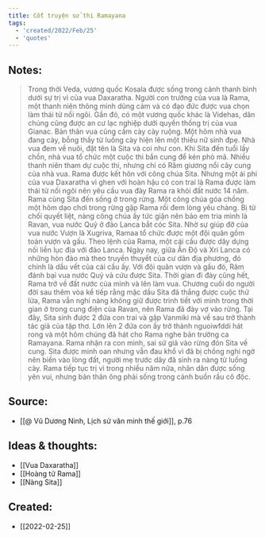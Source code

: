 ```yaml
---
title: Cốt truyện sử thi Ramayana
tags:
  - 'created/2022/Feb/25'
  - 'quotes'
---
```


## Notes:
> Trong thời Veda, vương quốc Kosala được sống trong cảnh thanh bình dưới sự trị vì của vua Daxaratha. Người con trưởng của vua là Rama, một thanh niên thông minh dũng cảm và có đạo đức được vua chọn làm thái tử nối ngôi.
> Gần đó, có một vương quốc khác là Videhas, dân chúng cũng được an cư lạc nghiệp dưới quyền thống trị của vua Gianac. Bản thân vua cũng cầm cày cày ruộng. Một hôm nhà vua đang cày, bỗng thấy từ luống cày hiện lên một thiếu nữ sinh đpẹ. Nhà vua đem về nuôi, đặt tên là Sita và coi như con. Khi Sita đến tuổi lấy chồn, nhà vua tổ chức một cuộc thi bắn cung để kén phò mã. Nhiều thanh niên tham dự cuộc thi, nhưng chỉ có Râm giương nổi cây cung của nhà vua. Rama được kết hôn với công chúa Sita.
> Nhưng một ái phi của vua Daxaratha vì ghen với hoàn hậu có con trai là Rama được làm thái tử nối ngôi nên yêu cầu vua đày Rama ra khỏi đất nước 14 năm.
> Rama cùng Sita đến sống ở trong rừng. Một công chúa góa chồng một hôm dạo chơi trong rừng gặp Rama rồi đem lòng yêu chàng. Bị từ chối quyết liệt, nàng công chúa ấy tức giận nên bảo em tria mình là Ravan, vua nước Quỷ ở đảo Lanca bắt cóc Sita.
> Nhờ sự giúp đỡ của vua nước Vượn là Xugriva, Ramaa tổ chức được một đội quân gồm toàn vượn và gấu. Theo lệnh của Rama, một cái cầu được dây dựng nối liền lục địa với đảo Lanca. Ngày nay, giữa Ấn Độ và Xri Lanca có những hòn đảo mà theo truyền thuyết của cư dân địa phương, đó chính là dầu vết của cái cầu ấy. Với đội quân vượn và gấu đó, Râm đánh bại vua nước Quỷ và cứu được Sita. Thời gian đi đày cũng hết, Rama trở về đất nước của mình và lên làm vua.
> Chương cuối do người đời sau thêm vòa kể tiếp rằng mặc dầu Sita đã thắng được cuộc thử lửa, Rama vẫn nghi nàng không giữ được trinh tiết với mình trong thời gian ở trong cung điện của Ravan, nên Rama đã đày vợ vào rừng. Tại đây, Sita sinh được 2 đứa con trai và gặp Vanmiki mà về sau trở thành tác giả của tập thơ. Lớn lên 2 đứa con ấy trở thành nguoiwfddi hát rong và một hôm chúng đã hát cho Rama nghe bản trường ca Ramayana. Rama nhận ra con mình, sai sứ giả vào rừng đón Sita về cung. Sita được minh oan nhưng vẫn đau khổ vì đã bị chồng nghi ngờ nên biến vào lòng đất, người mẹ trước dây đã sinh ra nàng từ luống cày. Rama tiếp tục trị vì trong nhiều năm nữa, nhân dân được sống yên vui, nhưng bản thân ông phải sống trong cảnh buồn rầu cô độc.

## Source: 
- [[@ Vũ Dương Ninh, Lịch sử văn minh thế giới]], p.76

## Ideas & thoughts:
- [[Vua Daxaratha]]
- [[Hoàng tử Rama]]
- [[Nàng Sita]]

## Created:
- [[2022-02-25]]
